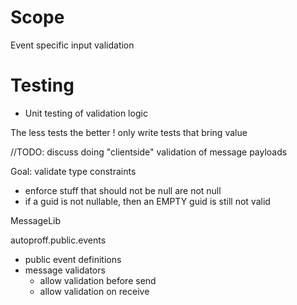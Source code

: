 # Scope
Event specific input validation

# Testing

- Unit testing of validation logic

The less tests the better ! only write tests that bring value

//TODO: discuss doing "clientside" validation of message payloads

Goal: validate type constraints
- enforce stuff that should not be null are not null
- if a guid is not nullable, then an EMPTY guid is still not valid

MessageLib

autoproff.public.events
- public event definitions
- message validators
    - allow validation before send
    - allow validation on receive
    